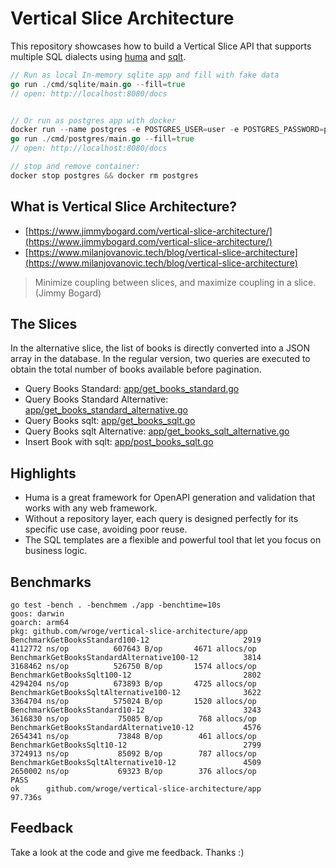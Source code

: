 # Vertical Slice Architecture

This repository showcases how to build a Vertical Slice API that supports multiple SQL dialects using [huma](https://github.com/danielgtaylor/huma) and [sqlt](https://github.com/wroge/sqlt).

```go
// Run as local In-memory sqlite app and fill with fake data
go run ./cmd/sqlite/main.go --fill=true
// open: http://localhost:8080/docs


// Or run as postgres app with docker
docker run --name postgres -e POSTGRES_USER=user -e POSTGRES_PASSWORD=password -e POSTGRES_DB=db -p 5432:5432 -d postgres:16
go run ./cmd/postgres/main.go --fill=true
// open: http://localhost:8080/docs

// stop and remove container:
docker stop postgres && docker rm postgres
```

## What is Vertical Slice Architecture?

- [https://www.jimmybogard.com/vertical-slice-architecture/](https://www.jimmybogard.com/vertical-slice-architecture/)
- [https://www.milanjovanovic.tech/blog/vertical-slice-architecture](https://www.milanjovanovic.tech/blog/vertical-slice-architecture)

> Minimize coupling between slices, and maximize coupling in a slice. (Jimmy Bogard)

## The Slices

In the alternative slice, the list of books is directly converted into a JSON array in the database. In the regular version, two queries are executed to obtain the total number of books available before pagination.

- Query Books Standard: [app/get_books_standard.go](https://github.com/wroge/vertical-slice-architecture/blob/main/app/get_books_standard.go)
- Query Books Standard Alternative: [app/get_books_standard_alternative.go](https://github.com/wroge/vertical-slice-architecture/blob/main/app/get_books_standard_alternative.go)
- Query Books sqlt: [app/get_books_sqlt.go](https://github.com/wroge/vertical-slice-architecture/blob/main/app/get_books_sqlt.go)
- Query Books sqlt Alternative: [app/get_books_sqlt_alternative.go](https://github.com/wroge/vertical-slice-architecture/blob/main/app/get_books_sqlt_alternative.go)
- Insert Book with sqlt: [app/post_books_sqlt.go](https://github.com/wroge/vertical-slice-architecture/blob/main/app/post_books_sqlt.go)

## Highlights

- Huma is a great framework for OpenAPI generation and validation that works with any web framework.
- Without a repository layer, each query is designed perfectly for its specific use case, avoiding poor reuse.
- The SQL templates are a flexible and powerful tool that let you focus on business logic.

## Benchmarks

```
go test -bench . -benchmem ./app -benchtime=10s
goos: darwin
goarch: arm64
pkg: github.com/wroge/vertical-slice-architecture/app
BenchmarkGetBooksStandard100-12                     2919           4112772 ns/op          607643 B/op       4671 allocs/op
BenchmarkGetBooksStandardAlternative100-12          3814           3168462 ns/op          526750 B/op       1574 allocs/op
BenchmarkGetBooksSqlt100-12                         2802           4294204 ns/op          673893 B/op       4725 allocs/op
BenchmarkGetBooksSqltAlternative100-12              3622           3364704 ns/op          575024 B/op       1520 allocs/op
BenchmarkGetBooksStandard10-12                      3243           3616830 ns/op           75085 B/op        768 allocs/op
BenchmarkGetBooksStandardAlternative10-12           4576           2654341 ns/op           73848 B/op        461 allocs/op
BenchmarkGetBooksSqlt10-12                          2799           3724913 ns/op           85092 B/op        787 allocs/op
BenchmarkGetBooksSqltAlternative10-12               4509           2650002 ns/op           69323 B/op        376 allocs/op
PASS
ok      github.com/wroge/vertical-slice-architecture/app        97.736s
```

## Feedback

Take a look at the code and give me feedback. Thanks :)
